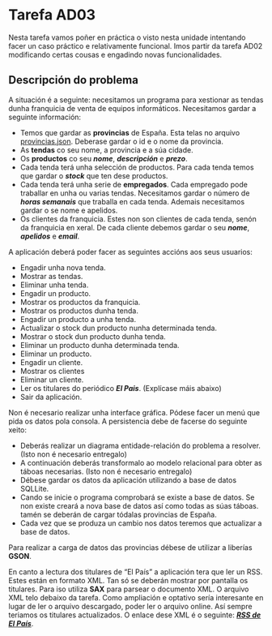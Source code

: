 # Tarefa AD03

Nesta tarefa vamos poñer en práctica o visto nesta unidade intentando facer un caso práctico e relativamente funcional. Imos partir da tarefa AD02 modificando certas cousas e engadindo novas funcionalidades.

## Descripción do problema

A situación é a seguinte: necesitamos un programa para xestionar as tendas dunha franquicia de venta de equipos informáticos.
Necesitamos gardar a seguinte información:

* Temos que gardar as **provincias** de España. Esta telas no arquivo [provincias.json](provincias.json). Deberase gardar o id e o nome da provincia.
* As **tendas** co seu nome, a provincia e a súa cidade.
* Os **productos** co seu ***nome***, ***descripción*** e ***prezo***.
* Cada tenda terá unha selección de productos. Para cada tenda temos que gardar o ***stock*** que ten dese productos.
* Cada tenda terá unha serie de **empregados**. Cada empregado pode traballar en unha ou varias tendas. Necesitamos gardar o número de ***horas semanais*** que traballa en cada tenda. Ademais necesitamos gardar o se nome e apelidos.
* Os clientes da franquicia. Estes non son clientes de cada tenda, senón da franquicia en xeral. De cada cliente debemos gardar o seu ***nome***, ***apelidos*** e ***email***.

A aplicación deberá poder facer as seguintes accións aos seus usuarios:

* Engadir unha nova tenda.
* Mostrar as tendas.
* Eliminar unha tenda.
* Engadir un producto.
* Mostrar os productos da franquicia.
* Mostrar os productos dunha tenda.
* Engadir un producto a unha tenda.
* Actualizar o stock dun producto nunha determinada tenda.
* Mostrar o stock dun producto dunha tenda.
* Eliminar un producto dunha determinada tenda.
* Eliminar un producto.
* Engadir un cliente.
* Mostrar os clientes
* Eliminar un cliente.
* Ler os titulares do periódico ***El Pais***. (Explícase máis abaixo)
* Sair da aplicación.

Non é necesario realizar unha interface gráfica. Pódese facer un menú que pida os datos pola consola.
A persistencia debe de facerse do seguinte xeito:

* Deberás realizar un diagrama entidade-relación do problema a resolver. (Isto non é necesario entregalo)
* A continuación deberás transformalo ao modelo relacional para obter as táboas necesarias. (Isto non é necesario entregalo)
* Débese gardar os datos da aplicación utilizando a base de datos SQLLite.
* Cando se inicie o programa comprobará se existe a base de datos. Se non existe creará a nova base de datos así como todas as súas táboas. tamén se deberán de cargar tódalas provincias de España.
* Cada vez que se produza un cambio nos datos teremos que actualizar a base de datos.

Para realizar a carga de datos das provincias débese de utilizar a liberías **GSON**.

En canto a lectura dos titulares de “El País” a aplicación tera que ler un RSS. Estes están en formato XML. Tan só se deberán mostrar por pantalla os titulares. Para iso utiliza **SAX** para parsear o documento XML. O arquivo XML telo debaixo da tarefa. Como ampliación e optativo sería interesante en lugar de ler o arquivo descargado, poder ler o arquivo online. Así sempre teriamos os titulares actualizados. O enlace dese XML é o seguinte: [***RSS de El País***](http://ep00.epimg.net/rss/elpais/portada.xml).
